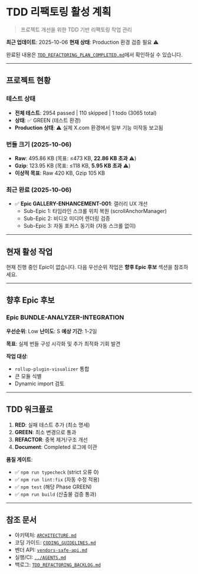 # TDD 리팩토링 활성 계획

> 프로젝트 개선을 위한 TDD 기반 리팩토링 작업 관리

**최근 업데이트**: 2025-10-06 **현재 상태**: Production 환경 검증 필요 ⚠️

완료된 내용은
[`TDD_REFACTORING_PLAN_COMPLETED.md`](TDD_REFACTORING_PLAN_COMPLETED.md)에서
확인하실 수 있습니다.

---

## 프로젝트 현황

### 테스트 상태

- **전체 테스트**: 2954 passed | 110 skipped | 1 todo (3065 total)
- **상태**: ✅ GREEN (테스트 환경)
- **Production 상태**: ⚠️ 실제 X.com 환경에서 일부 기능 미작동 보고됨

### 번들 크기 (2025-10-06)

- **Raw**: 495.86 KB (목표: ≤473 KB, **22.86 KB 초과** ⚠️)
- **Gzip**: 123.95 KB (목표: ≤118 KB, **5.95 KB 초과** ⚠️)
- **이상적 목표**: Raw 420 KB, Gzip 105 KB

### 최근 완료 (2025-10-06)

- ✅ **Epic GALLERY-ENHANCEMENT-001**: 갤러리 UX 개선
  - Sub-Epic 1: 타임라인 스크롤 위치 복원 (scrollAnchorManager)
  - Sub-Epic 2: 비디오 미디어 렌더링 검증
  - Sub-Epic 3: 자동 포커스 동기화 (자동 스크롤 없이)

---

## 현재 활성 작업

현재 진행 중인 Epic이 없습니다. 다음 우선순위 작업은 **향후 Epic 후보** 섹션을
참조하세요.

---

## 향후 Epic 후보

### Epic BUNDLE-ANALYZER-INTEGRATION

**우선순위**: Low **난이도**: S **예상 기간**: 1-2일

**목표**: 실제 번들 구성 시각화 및 추가 최적화 기회 발견

**작업 대상**:

- `rollup-plugin-visualizer` 통합
- 큰 모듈 식별
- Dynamic import 검토

---

## TDD 워크플로

1. **RED**: 실패 테스트 추가 (최소 명세)
2. **GREEN**: 최소 변경으로 통과
3. **REFACTOR**: 중복 제거/구조 개선
4. **Document**: Completed 로그에 이관

**품질 게이트**:

- ✅ `npm run typecheck` (strict 오류 0)
- ✅ `npm run lint:fix` (자동 수정 적용)
- ✅ `npm test` (해당 Phase GREEN)
- ✅ `npm run build` (산출물 검증 통과)

---

## 참조 문서

- 아키텍처: [`ARCHITECTURE.md`](ARCHITECTURE.md)
- 코딩 가이드: [`CODING_GUIDELINES.md`](CODING_GUIDELINES.md)
- 벤더 API: [`vendors-safe-api.md`](vendors-safe-api.md)
- 실행/CI: [`../AGENTS.md`](../AGENTS.md)
- 백로그: [`TDD_REFACTORING_BACKLOG.md`](TDD_REFACTORING_BACKLOG.md)
